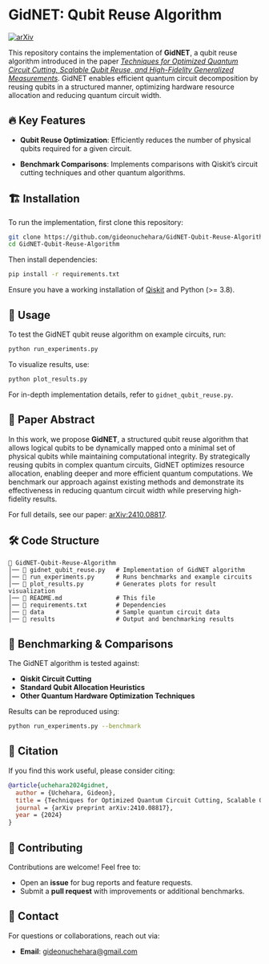 # GidNET: Qubit Reuse Algorithm

[![arXiv](https://img.shields.io/badge/arXiv-2410.08817-B31B1B.svg)](https://arxiv.org/abs/2410.08817)

This repository contains the implementation of **GidNET**, a qubit reuse algorithm introduced in the paper [*Techniques for Optimized Quantum Circuit Cutting, Scalable Qubit Reuse, and High-Fidelity Generalized Measurements*](https://arxiv.org/abs/2410.08817). GidNET enables efficient quantum circuit decomposition by reusing qubits in a structured manner, optimizing hardware resource allocation and reducing quantum circuit width.

## 🔥 Key Features
- **Qubit Reuse Optimization**: Efficiently reduces the number of physical qubits required for a given circuit.
<!-- - **Circuit Cutting Integration**: Works alongside standard circuit cutting techniques for scalable quantum computation. -->
<!-- - **High-Fidelity Execution**: Mitigates errors introduced by qubit reuse while maintaining algorithmic accuracy. -->
- **Benchmark Comparisons**: Implements comparisons with Qiskit’s circuit cutting techniques and other quantum algorithms.

## 🏗️ Installation
To run the implementation, first clone this repository:
```bash
git clone https://github.com/gideonuchehara/GidNET-Qubit-Reuse-Algorithm.git
cd GidNET-Qubit-Reuse-Algorithm
```
Then install dependencies:
```bash
pip install -r requirements.txt
```
Ensure you have a working installation of [Qiskit](https://qiskit.org/) and Python (>= 3.8).

## 🚀 Usage
To test the GidNET qubit reuse algorithm on example circuits, run:
```bash
python run_experiments.py
```
To visualize results, use:
```bash
python plot_results.py
```
For in-depth implementation details, refer to `gidnet_qubit_reuse.py`.

## 📜 Paper Abstract
In this work, we propose **GidNET**, a structured qubit reuse algorithm that allows logical qubits to be dynamically mapped onto a minimal set of physical qubits while maintaining computational integrity. By strategically reusing qubits in complex quantum circuits, GidNET optimizes resource allocation, enabling deeper and more efficient quantum computations. We benchmark our approach against existing methods and demonstrate its effectiveness in reducing quantum circuit width while preserving high-fidelity results.

For full details, see our paper: [arXiv:2410.08817](https://arxiv.org/abs/2410.08817).

## 🛠️ Code Structure
```
📂 GidNET-Qubit-Reuse-Algorithm
│── 📄 gidnet_qubit_reuse.py   # Implementation of GidNET algorithm
│── 📄 run_experiments.py      # Runs benchmarks and example circuits
│── 📄 plot_results.py         # Generates plots for result visualization
│── 📄 README.md               # This file
│── 📄 requirements.txt        # Dependencies
│── 📂 data                    # Sample quantum circuit data
│── 📂 results                 # Output and benchmarking results
```

## 🔬 Benchmarking & Comparisons
The GidNET algorithm is tested against:
- **Qiskit Circuit Cutting** 
- **Standard Qubit Allocation Heuristics**
- **Other Quantum Hardware Optimization Techniques**

Results can be reproduced using:
```bash
python run_experiments.py --benchmark
```

## 📢 Citation
If you find this work useful, please consider citing:
```bibtex
@article{uchehara2024gidnet,
  author = {Uchehara, Gideon},
  title = {Techniques for Optimized Quantum Circuit Cutting, Scalable Qubit Reuse, and High-Fidelity Generalized Measurements},
  journal = {arXiv preprint arXiv:2410.08817},
  year = {2024}
}
```

## 🤝 Contributing
Contributions are welcome! Feel free to:
- Open an **issue** for bug reports and feature requests.
- Submit a **pull request** with improvements or additional benchmarks.

## 📩 Contact
For questions or collaborations, reach out via:
- **Email**: [gideonuchehara@gmail.com](mailto:gideonuchehara@gmail.com)
<!-- - **LinkedIn**: [Gideon Uchehara](https://www.linkedin.com/in/gideonuchehara/) -->
<!-- - **Twitter**: [@Gid_Uchehara](https://twitter.com/Gid_Uchehara) -->
